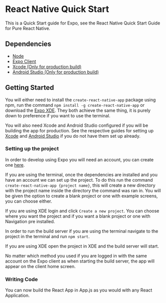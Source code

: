 # React Native Quick Start

This is a Quick Start guide for Expo, see the React Native Quick Start Guide for Pure React Native.

## Dependencies ##

   * [Node](https://nodejs.org/en/download/)
   * [Expo Client](https://expo.io/tools)
   * [Xcode (Only for production build)](https://developer.apple.com/xcode/)
   * [Android Studio (Only for production build)](https://developer.android.com/studio/)

## Getting Started ##
You will either need to install the `create-react-native-app` package using npm, run the command `npm install -g create-react-native-app` or download the [Expo XDE](https://github.com/expo/xde). They both achieve the same thing, it is purely down to preference if you want to use the terminal.

You will also need Xcode and Android Studio configured if you will be building the app for production. See the respective guides for setting up [Xcode]() and [Android Studio]() if you do not have them set up already.
### Setting up the project
In order to develop using Expo you will need an account, you can create one [here](https://expo.io/signup).

If you are using the terminal, once the dependencies are installed and you have an account we can set up the project. To do this run the command `create-react-native-app {project name}`, this will create a new directory with the project name inside the directory the command was ran in. You will be given the option to create a blank project or one with example screens, you can choose either.

If you are using XDE login and click `Create a new project`. You can choose where you want the project and if you want a blank project or one with Navigation pre installed.

In order to run the build server if you are using the terminal navigate to the project in the terminal and run `npm start`.

If you are using XDE open the project in XDE and the build server will start.

No matter which method you used if you are logged in with the same account on the Expo client as when starting the build server, the app will appear on the client home screen.

### Writing Code
You can now build the React App in App.js as you would with any React Application.